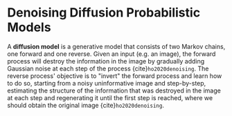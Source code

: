 # Denoising Diffusion Probabilistic Models

A **diffusion model** is a generative model that consists of two Markov
chains, one forward and one reverse.
Given an input (e.g. an image), the forward process will destroy the
information in the image by gradually adding Gaussian noise at each step
of the process {cite}`ho2020denoising`.
The reverse process' objective is to "invert" the forward process and
learn how to do so, starting from a noisy uninformative image and
step-by-step, estimating the structure of the information that was
destroyed in the image at each step and regenerating it until the first
step is reached, where we should obtain the original
image {cite}`ho2020denoising`.